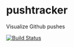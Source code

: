 pushtracker
===========

Visualize Github pushes


[![Build Status](https://travis-ci.org/[timrombergjakobsson]/[pushtracker].png)](https://travis-ci.org/[timrombergjakobsson]/[pushtracker])